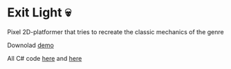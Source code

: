 # Exit Light 💀

Pixel 2D-platformer that tries to recreate the classic mechanics of the genre

Downolad [demo](https://github.com/sheidemere/exitlight/releases/download/Unity/Exit.Light.rar "demo")


All C# code [here](https://github.com/sheidemere/exitlight/tree/6682d67ec9ceb015ed987a9d072ea25e53015b89/Assets/Scripts "here") and  [here](https://github.com/sheidemere/exitlight/tree/6682d67ec9ceb015ed987a9d072ea25e53015b89/Assets/UI "here")
